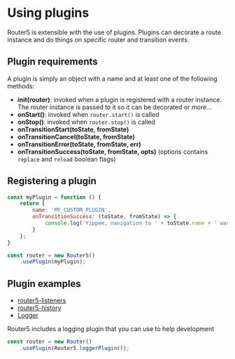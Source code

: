 # Using plugins

Router5 is extensible with the use of plugins. Plugins can decorate a route instance and do things
on specific router and transition events.


## Plugin requirements

A plugin is simply an object with a name and at least one of the following methods:

- __init(router)__: invoked when a plugin is registered with a router instance. The router instance is passed to it so it can be decorated or more...
- __onStart()__: invoked when `router.start()` is called
- __onStop()__: invoked when `router.stop()` is called
- __onTransitionStart(toState, fromState)__
- __onTransitionCancel(toState, fromState)__
- __onTransitionError(toState, fromState, err)__
- __onTransitionSuccess(toState, fromState, opts)__ (options contains `replace` and `reload` boolean flags)


## Registering a plugin

```javascript
const myPlugin = function () {
    return {
        name: 'MY_CUSTOM_PLUGIN',
        onTransitionSuccess: (toState, fromState) => {
            console.log('Yippee, navigation to ' + toState.name + ' was successful!');
        }
    };
}

const router = new Router5()
    .usePlugin(myPlugin);
```


## Plugin examples

- [router5-listeners](https://github.com/router5/router5-listeners)
- [router5-history](https://github.com/router5/router5-history)
- [Logger](https://github.com/router5/router5/blob/master/modules/logger.js)

Router5 includes a logging plugin that you can use to help development

```javascript
const router = new Router()
    .usePlugin(Router5.loggerPlugin());
```
